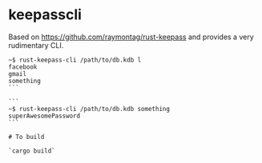 # keepasscli

Based on https://github.com/raymontag/rust-keepass and provides a very rudimentary CLI.

````
~$ rust-keepass-cli /path/to/db.kdb l
facebook
gmail
something
```

```
~$ rust-keepass-cli /path/to/db.kdb something
superAwesomePassword
```

# To build

`cargo build`

